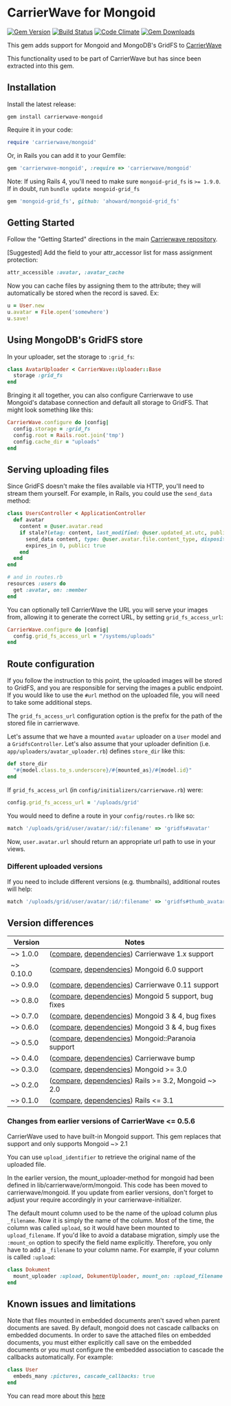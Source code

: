 # CarrierWave for Mongoid

[![Gem Version](http://img.shields.io/gem/v/carrierwave-mongoid.svg)](https://rubygems.org/gems/carrierwave-mongoid)
[![Build Status](https://travis-ci.org/carrierwaveuploader/carrierwave-mongoid.svg)](http://travis-ci.org/carrierwaveuploader/carrierwave-mongoid)
[![Code Climate](http://img.shields.io/codeclimate/github/carrierwaveuploader/carrierwave-mongoid.svg)](https://codeclimate.com/github/carrierwaveuploader/carrierwave-mongoid)
[![Gem Downloads](https://img.shields.io/gem/dt/carrierwave-mongoid.svg)](https://rubygems.org/gems/carrierwave-mongoid)

This gem adds support for Mongoid and MongoDB's GridFS to
[CarrierWave](https://github.com/carrierwaveuploader/carrierwave/)

This functionality used to be part of CarrierWave but has since been extracted
into this gem.

## Installation

Install the latest release:

    gem install carrierwave-mongoid

Require it in your code:

```ruby
require 'carrierwave/mongoid'
```

Or, in Rails you can add it to your Gemfile:

```ruby
gem 'carrierwave-mongoid', :require => 'carrierwave/mongoid'
```

Note: If using Rails 4, you'll need to make sure `mongoid-grid_fs` is `>= 1.9.0`.
If in doubt, run `bundle update mongoid-grid_fs`

```ruby
gem 'mongoid-grid_fs', github: 'ahoward/mongoid-grid_fs'
```

## Getting Started

Follow the "Getting Started" directions in the main
[Carrierwave repository](https://github.com/carrierwaveuploader/carrierwave/).

[Suggested] Add the field to your attr_accessor list for mass assignment
protection:

```ruby
attr_accessible :avatar, :avatar_cache
```

Now you can cache files by assigning them to the attribute; they will
automatically be stored when the record is saved. Ex:

```ruby
u = User.new
u.avatar = File.open('somewhere')
u.save!
```

## Using MongoDB's GridFS store

In your uploader, set the storage to `:grid_fs`:

```ruby
class AvatarUploader < CarrierWave::Uploader::Base
  storage :grid_fs
end
```

Bringing it all together, you can also configure Carrierwave to use Mongoid's
database connection and default all storage to GridFS. That might look something
like this:

```ruby
CarrierWave.configure do |config|
  config.storage = :grid_fs
  config.root = Rails.root.join('tmp')
  config.cache_dir = "uploads"
end
```

## Serving uploading files

Since GridFS doesn't make the files available via HTTP, you'll need to stream
them yourself. For example, in Rails, you could use the `send_data` method:

```ruby
class UsersController < ApplicationController
  def avatar
    content = @user.avatar.read
    if stale?(etag: content, last_modified: @user.updated_at.utc, public: true)
      send_data content, type: @user.avatar.file.content_type, disposition: "inline"
      expires_in 0, public: true
    end
  end
end

# and in routes.rb
resources :users do
  get :avatar, on: :member
end
```

You can optionally tell CarrierWave the URL you will serve your images from,
allowing it to generate the correct URL, by setting `grid_fs_access_url`:

```ruby
CarrierWave.configure do |config|
  config.grid_fs_access_url = "/systems/uploads"
end
```

## Route configuration

If you follow the instruction to this point, the uploaded images will be
stored to GridFS, and you are responsible for serving the images a public
endpoint. If you would like to use the `#url` method on the uploaded file, you
will need to take some additional steps.

The `grid_fs_access_url` configuration option is the prefix for the path of
the stored file in carrierwave.

Let's assume that we have a mounted `avatar` uploader on a `User` model and a
`GridfsController`. Let's also assume that your uploader definition
(i.e. `app/uploaders/avatar_uploader.rb`) defines `store_dir` like this:

```ruby
def store_dir
  "#{model.class.to_s.underscore}/#{mounted_as}/#{model.id}"
end
```

If `grid_fs_access_url` (in `config/initializers/carrierwave.rb`) were:

```ruby
config.grid_fs_access_url = '/uploads/grid'
```

You would need to define a route in your `config/routes.rb` like so:

```ruby
match '/uploads/grid/user/avatar/:id/:filename' => 'gridfs#avatar'
```

Now, `user.avatar.url` should return an appropriate url path to use in your
views.

### Different uploaded versions

If you need to include different versions (e.g. thumbnails), additional routes
will help:

```ruby
match '/uploads/grid/user/avatar/:id/:filename' => 'gridfs#thumb_avatar', constraints: { filename: /thumb.*/ }
```

## Version differences

| Version   | Notes                                                                           |
|-----------|---------------------------------------------------------------------------------|
| ~> 1.0.0  | ([compare][compare-1.0], [dependencies][deps-1.0]) Carrierwave 1.x support      |
| ~> 0.10.0 | ([compare][compare-0.10], [dependencies][deps-0.10]) Mongoid 6.0  support       |
| ~> 0.9.0  | ([compare][compare-0.9], [dependencies][deps-0.9]) Carrierwave 0.11 support     |
| ~> 0.8.0  | ([compare][compare-0.8], [dependencies][deps-0.8]) Mongoid 5 support, bug fixes |
| ~> 0.7.0  | ([compare][compare-0.7], [dependencies][deps-0.7]) Mongoid 3 & 4, bug fixes     |
| ~> 0.6.0  | ([compare][compare-0.6], [dependencies][deps-0.6]) Mongoid 3 & 4, bug fixes     |
| ~> 0.5.0  | ([compare][compare-0.5], [dependencies][deps-0.5]) Mongoid::Paranoia support    |
| ~> 0.4.0  | ([compare][compare-0.4], [dependencies][deps-0.4]) Carrierwave bump             |
| ~> 0.3.0  | ([compare][compare-0.3], [dependencies][deps-0.3]) Mongoid >= 3.0               |
| ~> 0.2.0  | ([compare][compare-0.2], [dependencies][deps-0.2]) Rails >= 3.2, Mongoid ~> 2.0 |
| ~> 0.1.0  | ([compare][compare-0.1], [dependencies][deps-0.1]) Rails <= 3.1                 |

[compare-1.0]: https://github.com/carrierwaveuploader/carrierwave-mongoid/compare/v0.10.0...v1.0.0
[compare-0.10]: https://github.com/carrierwaveuploader/carrierwave-mongoid/compare/v0.9.0...v0.10.0
[compare-0.9]: https://github.com/carrierwaveuploader/carrierwave-mongoid/compare/v0.8.1...v0.9.0
[compare-0.8]: https://github.com/carrierwaveuploader/carrierwave-mongoid/compare/v0.7.1...v0.8.1
[compare-0.7]: https://github.com/carrierwaveuploader/carrierwave-mongoid/compare/v0.6.3...v0.7.1
[compare-0.6]: https://github.com/carrierwaveuploader/carrierwave-mongoid/compare/v0.5.0...v0.6.3
[compare-0.5]: https://github.com/carrierwaveuploader/carrierwave-mongoid/compare/v0.4.0...v0.5.0
[compare-0.4]: https://github.com/carrierwaveuploader/carrierwave-mongoid/compare/v0.3.1...v0.4.0
[compare-0.3]: https://github.com/carrierwaveuploader/carrierwave-mongoid/compare/v0.2.1...v0.3.1
[compare-0.2]: https://github.com/carrierwaveuploader/carrierwave-mongoid/compare/v0.1.7...v0.2.2
[compare-0.1]: https://github.com/carrierwaveuploader/carrierwave-mongoid/compare/v0.1.1...v0.1.7

[deps-1.0]: https://rubygems.org/gems/carrierwave-mongoid/versions/1.0.0
[deps-0.10]: https://rubygems.org/gems/carrierwave-mongoid/versions/0.10.0
[deps-0.9]: https://rubygems.org/gems/carrierwave-mongoid/versions/0.9.0
[deps-0.8]: https://rubygems.org/gems/carrierwave-mongoid/versions/0.8.1
[deps-0.7]: https://rubygems.org/gems/carrierwave-mongoid/versions/0.7.1
[deps-0.6]: https://rubygems.org/gems/carrierwave-mongoid/versions/0.6.3
[deps-0.5]: https://rubygems.org/gems/carrierwave-mongoid/versions/0.5.0
[deps-0.4]: https://rubygems.org/gems/carrierwave-mongoid/versions/0.4.0
[deps-0.3]: https://rubygems.org/gems/carrierwave-mongoid/versions/0.3.1
[deps-0.2]: https://rubygems.org/gems/carrierwave-mongoid/versions/0.2.2
[deps-0.1]: https://rubygems.org/gems/carrierwave-mongoid/versions/0.1.7

### Changes from earlier versions of CarrierWave <= 0.5.6

CarrierWave used to have built-in Mongoid support. This gem replaces that
support and only supports Mongoid ~> 2.1

You can use `upload_identifier` to retrieve the original name of the uploaded file.

In the earlier version, the mount_uploader-method for mongoid had been defined
in lib/carrierwave/orm/mongoid. This code has been moved to
carrierwave/mongoid. If you update from earlier versions, don't forget to adjust
your require accordingly in your carrierwave-initializer.

The default mount column used to be the name of the upload column plus
`_filename`. Now it is simply the name of the column. Most of the time, the
column was called `upload`, so it would have been mounted to `upload_filename`.
If you'd like to avoid a database migration, simply use the `:mount_on` option
to specify the field name explicitly. Therefore, you only have to add a
`_filename` to your column name. For example, if your column is called
`:upload`:

```ruby
class Dokument
  mount_uploader :upload, DokumentUploader, mount_on: :upload_filename
end
```

## Known issues and limitations

Note that files mounted in embedded documents aren't saved when parent documents
are saved. By default, mongoid does not cascade callbacks on embedded
documents. In order to save the attached files on embedded documents, you must
either explicitly call save on the embedded documents or you must configure the
embedded association to cascade the callbacks automatically. For example:

```ruby
class User
  embeds_many :pictures, cascade_callbacks: true
end
```

You can read more about this [here](https://github.com/carrierwaveuploader/carrierwave/issues#issue/81)

